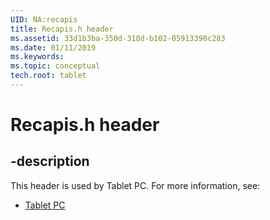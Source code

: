 ```yaml
---
UID: NA:recapis
title: Recapis.h header
ms.assetid: 33d1b3ba-350d-318d-b102-05913390c283
ms.date: 01/11/2019
ms.keywords: 
ms.topic: conceptual
tech.root: tablet
---
```


# Recapis.h header


## -description


This header is used by Tablet PC. For more information, see:

- [Tablet PC](../_tablet/index.md)

